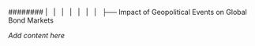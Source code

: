 ######## |   |   |   |   |   |   |   ├── Impact of Geopolitical Events on Global Bond Markets

*Add content here*